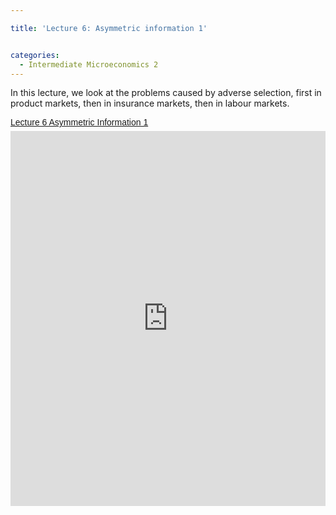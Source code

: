```yaml
---

title: 'Lecture 6: Asymmetric information 1'


categories:
  - Intermediate Microeconomics 2
---
```

In this lecture, we look at the problems caused by adverse selection, first in product markets, then in insurance markets, then in labour markets. 

<p style=" margin: 12px auto 6px auto; font-family: Helvetica,Arial,Sans-serif; font-style: normal; font-variant: normal; font-weight: normal; font-size: 14px; line-height: normal; font-size-adjust: none; font-stretch: normal; -x-system-font: none; display: block;">   <a title="View Lecture 6 Asymmetric Information 1 on Scribd" href="http://www.scribd.com/doc/130442722/Lecture-6-Asymmetric-Information-1" style="text-decoration: underline;">Lecture 6 Asymmetric Information 1</a></p><iframe src="http://www.scribd.com/embeds/130442722/content?start_page=1&view_mode=scroll" data-auto-height="false" data-aspect-ratio="undefined" scrolling="no" width="100%" height="600" frameborder="0"></iframe>